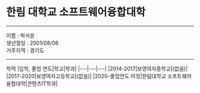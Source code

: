 # 한림 대학교 소프트웨어융합대학
---

이름 : 박서윤   
생년월일 : 2001/08/06  
거주지역 : 경기도

---

학력
|입학, 졸업 연도|학교|학과|
|---|---|---|
|2014-2017|보영여자중학교|(없음)|
|2017-2020|보영여자고등학교|(없음)|
|2020-졸업연도 미정|한림대학교 소프트웨어융합대학|콘텐츠IT학과|

